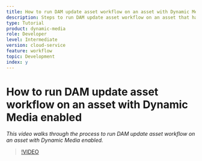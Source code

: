 ```yaml
---
title: How to run DAM update asset workflow on an asset with Dynamic Media enabled.
description: Steps to run DAM update asset workflow on an asset that has Dynamic Media Enabled.  
type: Tutorial
product: dynamic-media
role: Developer
level: Intermediate 
version: cloud-service
feature: workflow
topic: Development
index: y
---
```



# How to run DAM update asset workflow on an asset with Dynamic Media enabled

*This video walks through the process to run DAM update asset workflow on an asset with Dynamic Media enabled.*

>[!VIDEO](https://video.tv.adobe.com/v/335456?quality=9&learn=on)

